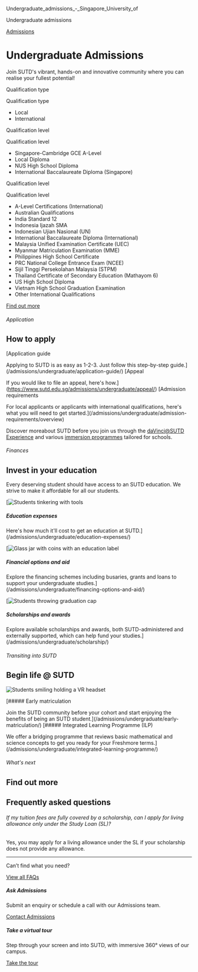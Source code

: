 Undergraduate_admissions_-_Singapore_University_of



Undergraduate admissions

[Admissions](https://www.sutd.edu.sg/admissions)

Undergraduate Admissions
========================

Join SUTD's vibrant, hands-on and innovative community where you can realise your fullest potential!

Qualification type

Qualification type

* Local
* International

Qualification level

Qualification level

* Singapore-Cambridge GCE A-Level
* Local Diploma
* NUS High School Diploma
* International Baccalaureate Diploma (Singapore)

Qualification level

Qualification level

* A-Level Certifications (International)
* Australian Qualifications
* India Standard 12
* Indonesia Ijazah SMA
* Indonesian Ujian Nasional (UN)
* International Baccalaureate Diploma (International)
* Malaysia Unified Examination Certificate (UEC)
* Myanmar Matriculation Examination (MME)
* Philippines High School Certificate
* PRC National College Entrance Exam (NCEE)
* Sijil Tinggi Persekolahan Malaysia (STPM)
* Thailand Certificate of Secondary Education (Mathayom 6)
* US High School Diploma
* Vietnam High School Graduation Examination
* Other International Qualifications

[Find out more](#)

###### Application

How to apply
------------

[Application guide

Applying to SUTD is as easy as 1-2-3. Just follow this step-by-step guide.](/admissions/undergraduate/application-guide/)
[Appeal

If you would like to file an appeal, here's how.](https://www.sutd.edu.sg/admissions/undergraduate/appeal/)
[Admission requirements

For local applicants or applicants with international qualifications, here's what you will need to get started.](/admissions/undergraduate/admission-requirements/overview)

Discover moreabout SUTD before you join us through the [daVinci@SUTD Experience](/innovation/davincisutd/) and various [immersion programmes](/admissions/undergraduate/immersion/) tailored for schools.

###### Finances

Invest in your education
------------------------

Every deserving student should have access to an SUTD education. We strive to make it affordable for all our students.

[![Students tinkering with tools](https://www.sutd.edu.sg/wp-content/uploads/2024/10/Finances_Education-expenses.png)

##### Education expenses



Here's how much it'll cost to get an education at SUTD.](/admissions/undergraduate/education-expenses/)

[![Glass jar with coins with an education label](https://www.sutd.edu.sg/wp-content/uploads/2024/10/Finances_Financial-options-and-aid.png)

##### Financial options and aid



Explore the financing schemes including busaries, grants and loans to support your undergraduate studies.](/admissions/undergraduate/financing-options-and-aid/)

[![Students throwing graduation cap](https://www.sutd.edu.sg/wp-content/uploads/2024/11/Finances_Scholarships-and-awards.png)

##### Scholarships and awards



Explore available scholarships and awards, both SUTD-administered and externally supported, which can help fund your studies.](/admissions/undergraduate/scholarship/)

###### Transiting into SUTD

Begin life @ SUTD
-----------------

![Students smiling holding a VR headset](https://www.sutd.edu.sg/wp-content/uploads/2024/10/Transiting-into-SUTD.png)

[##### Early matriculation



Join the SUTD community before your cohort and start enjoying the benefits of being an SUTD student.](/admissions/undergraduate/early-matriculation/) [##### Integrated Learning Programme (ILP)



We offer a bridging programme that reviews basic mathematical and science concepts to get you ready for your Freshmore terms.](/admissions/undergraduate/integrated-learning-programme/)

###### What's next

Find out more
-------------

Frequently asked questions
--------------------------

###### If my tuition fees are fully covered by a scholarship, can I apply for living allowance only under the Study Loan (SL)?

Yes, you may apply for a living allowance under the SL if your scholarship does not provide any allowance.

---

Can’t find what you need?

[View all FAQs](/admissions/undergraduate/faq/?post_tag=1656)

##### Ask Admissions

Submit an enquiry or schedule a call with our Admissions team.

[Contact Admissions](/admissions/undergraduate/ask-admissions/)

##### Take a virtual tour

Step through your screen and into SUTD, with immersive 360° views of our campus.

[Take the tour](https://virtualtour.sutd.edu.sg/)

